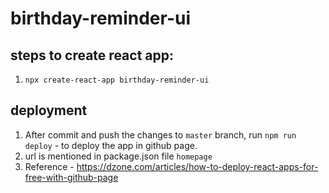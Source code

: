 # birthday-reminder-ui

## steps to create react app:
1. `npx create-react-app birthday-reminder-ui`

## deployment
1. After commit and push the changes to `master` branch, run `npm run deploy` - to deploy the app in github page.
2. url is mentioned in package.json file `homepage`
3. Reference - https://dzone.com/articles/how-to-deploy-react-apps-for-free-with-github-page


